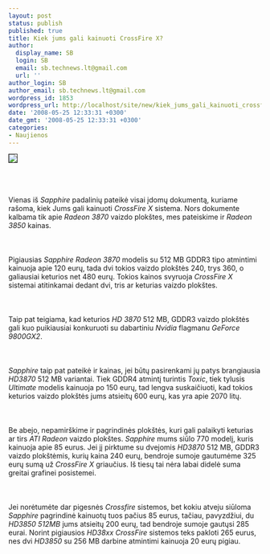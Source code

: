 ```yaml
---
layout: post
status: publish
published: true
title: Kiek jums gali kainuoti CrossFire X?
author:
  display_name: SB
  login: SB
  email: sb.technews.lt@gmail.com
  url: ''
author_login: SB
author_email: sb.technews.lt@gmail.com
wordpress_id: 1853
wordpress_url: http://localhost/site/new/kiek_jums_gali_kainuoti_crossfire_x_/
date: '2008-05-25 12:33:31 +0300'
date_gmt: '2008-05-25 12:33:31 +0300'
categories:
- Naujienos
---
```

<div class="imgright"><img src="http://tbn0.google.com/images?q=tbn:wUcMSTN3kWVuHM:http://www.hardwarezone.com/img/data/nnews/2008/10460/Image/SapphireLogo.jpg" border="1"></div>
<p><br><br />
<br>Vienas iš <i>Sapphire</i> padalinių pateikė visai įdomų dokumentą, kuriame rašoma, kiek Jums gali kainuoti <i>CrossFire X</i> sistema. Nors dokumente kalbama tik apie <i>Radeon 3870</i> vaizdo plokštes, mes pateiskime ir <i>Radeon 3850</i> kainas.<br />
<br><br />
<br>Pigiausias <i>Sapphire Radeon 3870</i> modelis su 512 MB GDDR3 tipo atmintimi kainuoja apie 120 eurų, tada dvi tokios vaizdo plokštės 240, trys 360, o galiausiai keturios net 480 eurų. Tokios kainos svyruoja <i>CrossFire X</i> sistemai atitinkamai dedant dvi, tris ar keturias vaizdo plokštes.<br />
<br><br />
<br>Taip pat teigiama, kad keturios <i>HD 3870</i> 512 MB, GDDR3 vaizdo plokštės gali kuo puikiausiai konkuruoti su dabartiniu <i>Nvidia</i> flagmanu <i>GeForce 9800GX2</i>.<br />
<br><br />
<br><i>Sapphire</i> taip pat pateikė ir kainas, jei būtų pasirenkami jų patys brangiausia <i>HD3870</i> 512 MB variantai. Tiek GDDR4 atmintį turintis <i>Toxic</i>, tiek tylusis <i>Ultimate</i> modelis kainuoja po 150 eurų, tad lengva suskaičiuoti, kad tokios keturios vaizdo plokštės jums atsieitų 600 eurų, kas yra apie 2070 litų.<br />
<br><br />
<br>Be abejo, nepamirškime ir pagrindinės plokštės, kuri gali palaikyti keturias ar tirs <i>ATI Radeon</i> vaizdo plokštes. <i>Sapphire</i> mums siūlo 770 modelį, kuris kainuoja apie 85 eurus. Jei jį pirktume su dvejomis <i>HD3870</i> 512 MB, GDDR3 vaizdo plokštėmis, kurių kaina 240 eurų, bendroje sumoje gautumėme 325 eurų sumą už <i>CrossFire X</i> griaučius. Iš tiesų tai nėra labai didelė suma greitai grafinei posistemei.<br />
<br><br />
<br>Jei norėtumėte dar pigesnės <i>Crossfire</i> sistemos, bet kokiu atveju siūloma <i>Sapphire</i> pagrindinė kainuotų tuos pačius 85 eurus, tačiau, pavyzdžiui, du <i>HD3850 512MB</i> jums atsieitų 200 eurų, tad bendroje sumoje gautųsi 285 eurai. Norint pigiausios <i>HD38xx</i> <i>CrossFire</i> sistemos teks pakloti 265 eurus, nes dvi <i>HD3850</i> su 256 MB darbine atmintimi kainuoja 20 eurų pigiau.<br />
<br><br />
<br><br />
<br><br />
<br><br />
<br></p>
